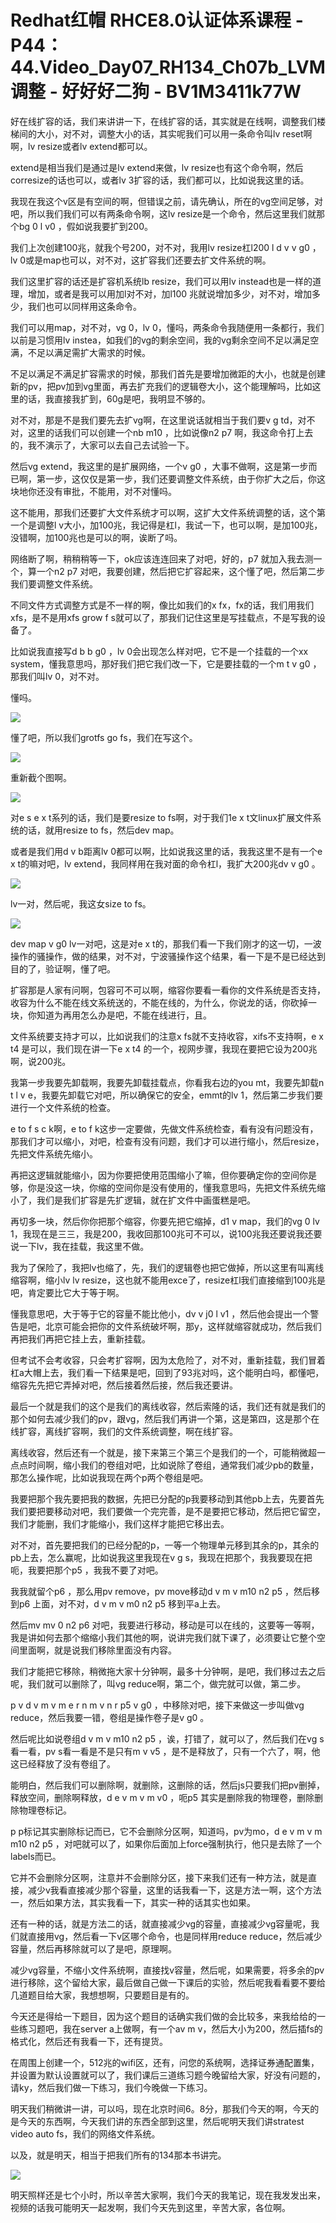 # Redhat红帽 RHCE8.0认证体系课程 - P44：44.Video_Day07_RH134_Ch07b_LVM调整 - 好好好二狗 - BV1M3411k77W

好在线扩容的话，我们来讲讲一下，在线扩容的话，其实就是在线啊，调整我们楼梯间的大小，对不对，调整大小的话，其实呢我们可以用一条命令叫lv reset啊啊，lv resize或者lv extend都可以。

extend是相当我们是通过是lv extend来做，lv resize也有这个命令啊，然后corresize的话也可以，或者lv 3扩容的话，我们都可以，比如说我这里的话。

我现在我这个v区是有空间的啊，但错误之前，请先确认，所在的vg空间足够，对吧，所以我们我们可以有两条命令啊，这lv resize是一个命令，然后这里我们就那个bg 0 l v0 ，假如说我要扩到200。

我们上次创建100兆，就我个号200，对不对，我用lv resize杠l200 l d v v g0 ，lv 0或是map也可以，对不对，这扩容我们还要去扩文件系统的啊。

我们这里扩容的话还是扩容机系统lb resize，我们可以用lv instead也是一样的道理，增加，或者是我可以用加l对不对，加l100 兆就说增加多少，对不对，增加多少，我们也可以同样用这条命令。

我们可以用map，对不对，vg 0，lv 0，懂吗，两条命令我随便用一条都行，我们以前是习惯用lv instea，如我们的vg的剩余空间，我的vg剩余空间不足以满足空满，不足以满足需扩大需求的时候。

不足以满足不满足扩容需求的时候，那我们首先是要增加微距的大小，也就是创建新的pv，把pv加到vg里面，再去扩充我们的逻辑卷大小，这个能理解吗，比如这里的话，我直接我扩到，60g是吧，我明显不够的。

对不对，那是不是我们要先去扩vg啊，在这里说话就相当于我们要v g td，对不对，这里的话我们可以创建一个nb m10 ，比如说像n2 p7 啊，我这命令打上去的，我不演示了，大家可以去自己去试验一下。

然后vg extend，我这里的是扩展网络，一个v g0 ，大事不做啊，这是第一步而已啊，第一步，这仅仅是第一步，我们还要调整文件系统，由于你扩大之后，你这块地你还没有审批，不能用，对不对懂吗。

这不能用，那我们还要扩大文件系统才可以啊，这扩大文件系统调整的话，这个第一个是调整l v大小，加100兆，我记得是杠l，我试一下，也可以啊，是加100兆，没错啊，加100兆也是可以的啊，诶断了吗。

网络断了啊，稍稍稍等一下，ok应该连连回来了对吧，好的，p7 就加入我去测一个，算一个n2 p7 对吧，我要创建，然后把它扩容起来，这个懂了吧，然后第二步我们要调整文件系统。

不同文件方式调整方式是不一样的啊，像比如我们的x fx，fx的话，我们用我们xfs，是不是用xfs grow f s就可以了，那我们记住这里是写挂载点，不是写我的设备了。

比如说我直接写d b b g0 ，lv 0会出现怎么样对吧，它不是一个挂载的一个xx system，懂我意思吗，那好我们把它我们改一下，它是要挂载的一个m t v g0 ，那我们叫lv 0，对不对。

懂吗。

![](img/7c56976658c841a3076289c29e612f7e_1.png)

懂了吧，所以我们grotfs go fs，我们在写这个。

![](img/7c56976658c841a3076289c29e612f7e_3.png)

重新截个图啊。

![](img/7c56976658c841a3076289c29e612f7e_5.png)

对e s e x t系列的话，我们是要resize to fs啊，对于我们1e x t文linux扩展文件系统的话，就用resize to fs，然后dev map。

或者是我们用d v b距离lv 0都可以啊，比如说我这里的话，我我这里不是有一个e x t的嘛对吧，lv extend，我同样用在我对面的命令杠l，我扩大200兆dv v g0 。



![](img/7c56976658c841a3076289c29e612f7e_7.png)

lv一对，然后呢，我这女size to fs。

![](img/7c56976658c841a3076289c29e612f7e_9.png)

dev map v g0 lv一对吧，这是对e x t的，那我们看一下我们刚才的这一切，一波操作的骚操作，做的结果，对不对，宁波骚操作这个结果，看一下是不是已经达到目的了，验证啊，懂了吧。

扩容那是人家有问啊，包容可不可以啊，缩容你要看一看你的文件系统是否支持，收容为什么不能在线文系统送的，不能在线的，为什么，你说龙的话，你砍掉一块，你知道为再用怎么办是吧，不能在线进行，且。

文件系统要支持才可以，比如说我们的注意x fs就不支持收容，xifs不支持啊，e x t4 是可以，我们现在讲一下e x t4 的一个，视网步骤，我现在要把它设为200兆啊，说200兆。

我第一步我要先卸载啊，我要先卸载挂载点，你看我右边的you mt，我要先卸载n t l v e，我要先卸载它对吧，所以确保它的安全，emmt的lv 1，然后第二步我们要进行一个文件系统的检查。

e to f s c k啊，e to f k这步一定要做，先做文件系统检查，看有没有问题没有，那我们才可以缩小，对吧，检查有没有问题，我们才可以进行缩小，然后resize，先把文件系统先缩小。

再把这逻辑就能缩小，因为你要把使用范围缩小了嘛，但你要确定你的空间你是够，你是没这一块，你缩的空间你是没有使用的，懂我意思吗，先把文件系统先缩小了，我们是我们扩容是先扩逻辑，就在扩文件中画蛋糕是吧。

再切多一块，然后你你把那个缩容，你要先把它缩掉，d1 v map，我们的vg 0 lv 1，我现在是三三，我是200，我收回那100兆可不可以，说100兆我还要说我还要说一下lv，我在挂载，我这里不做。

我为了保险了，我把lv也缩了，先，我们的逻辑卷也把它做掉，所以这里有叫离线缩容啊，缩小lv lv resize，这也就不能用exce了，resize杠l我们直接缩到100兆是吧，肯定要比它大于等于啊。

懂我意思吧，大于等于它的容量不能比他小，dv v j0 l v1 ，然后他会提出一个警告是吧，北京可能会把你的文件系统破坏啊，那y，这样就缩容就成功，然后我们再把我们再把它挂上去，重新挂载。

但考试不会考收容，只会考扩容啊，因为太危险了，对不对，重新挂载，我们冒着杠a大帽上去，我们看一下结果是吧，回到了93兆对吗，这个能明白吗，都懂吧，缩容先先把它弄掉对吧，然后接着然后接，然后我还要讲。

最后一个就是我们的这个是我们的离线收容，然后索隆的话，我们还有就是我们的那个如何去减少我们的pv，跟vg，然后我们再讲一个第，这是第四，这是那个在线扩容，离线扩容啊，我们的文件系统调整，啊在线扩容。

离线收容，然后还有一个就是，接下来第三个第三个是我们的一个，可能稍微超一点点时间啊，缩小我们的卷组对吧，比如说除了卷组，通常我们减少pb的数量，那怎么操作呢，比如说我现在两个p两个卷组是吧。

我要把那个我先要把我的数据，先把已分配的p我要移动到其他pb上去，先要首先我们要把要移动对吧，我们要做一个完完善，是不是要把它移动，然后把它留空，我们才能删，我们才能缩小，我们这样才能把它移出去。

对不对，首先要把我们的已经分配的p，一等一个物理单元移到其余的p，其余的pb上去，怎么赢呢，比如说我这里我现在v g s，我现在把那个，我我要现在把呃，我要把那个p5 ，我我不要了对吧。

我我就留个p6 ，那么用pv remove，pv move移动d v m v m10 n2 p5 ，然后移到p6 上面，对不对，d v m v m0 n2 p5 移到平a上去。

然后mv mv 0 n2 p6 对吧，我要进行移动，移动是可以在线的，这要等一等啊，我是讲如何去那个缩缩小我们其他的啊，说讲完我们就下课了，必须要让它整个空间里面啊，就是说我们移除里面没有内容。

我们才能把它移除，稍微拖大家十分钟啊，最多十分钟啊，是吧，我们移过去之后呢，我们就可以删除了，叫vg reduce啊，第二个，做完就可以做，第二步。

p v d v m v m e r n m v n r p5 v g0 ，中移除对吧，接下来做这一步叫做vg reduce，然后我要一错，卷组是操作卷子是v g0 。

然后呢比如说卷组d v m v m10 n2 p5 ，诶，打错了，就可以了，然后我们在vg s看一看，pv s看一看是不是只有m v v5 ，是不是释放了，只有一个六了，啊，他这已经释放了没有卷组了。

能明白，然后我们可以删除啊，就删除，这删除的话，然后js只要我们把pv删掉，释放空间，删除啊释放，d e v m v m v0 ，呃p5 其实是删除我的物理卷，删除删除物理卷标记。

p p标记其实删除标记而已，它不会删除分区啊，知道吗，pv为mo，d e v m v m m10 n2 p5 ，对吧就可以了，如果你后面加上force强制执行，他只是去除了一个labels而已。

它并不会删除分区啊，注意并不会删除分区，接下来我们还有一种方法，就是直接，减少v我看直接减少那个容量，这里的话我看一下，这是方法一啊，这个方法一，然后如果方法，其实我看一下，其实一种的话其实也如果。

还有一种的话，就是方法二的话，就直接减少vg的容量，直接减少vg容量呢，我们就直接用vg，然后看一下v区哪个命令，也是同样用reduce reduce，然后减少容量，然后再移除就可以了是吧，原理啊。

减少vg容量，不缩小文件系统啊，直接找v容量，然后呢，如果需要，将多余的pv进行移除，这个留给大家，最后做自己做一下课后的实验，然后呢我看看要不要给几道题目给大家，我想想啊，只要题目是有的。

今天还是得给一下题目，因为这个题目的话确实我们做的会比较多，来我给给的一些练习题吧，我在server a上做啊，有一个av m v，然后大小为200，然后插fs的格式化，然后还有我看一下，还有提货。

在周围上创建一个，512兆的wifi区，还有，问您的系统啊，选择证券通配置集，并设置为默认设置就可以了，我们课后三道练习题今晚留给大家，好没有问题的，请ky，然后我们做一下练习，我们今晚做一下练习。

明天我们稍微讲一讲，可以吗，现在北京时间6。8分，那我们今天的啊，今天的是今天的东西啊，今天我们讲的东西全部到这里，然后呢明天我们讲stratest video auto fs，我们的网络文件系统。

以及，就是明天，相当于把我们所有的134那本书讲完。

![](img/7c56976658c841a3076289c29e612f7e_11.png)

明天照样还是七个小时，所以辛苦大家啊，我们今天的我笔记，现在我发发出来，视频的话我可能明天一起发啊，我们今天先到这里，辛苦大家，各位啊。

